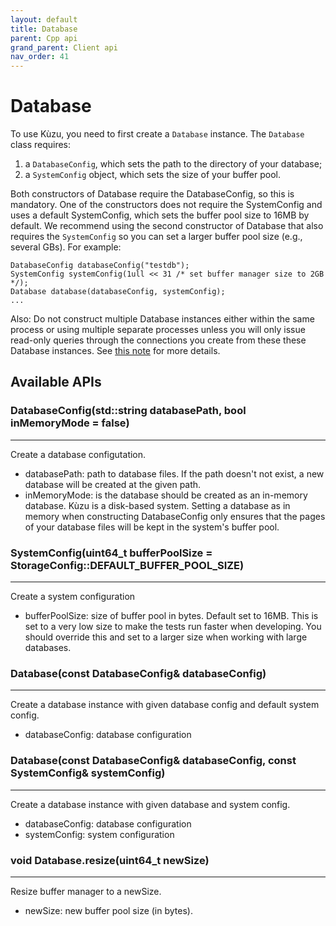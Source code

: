 ```yaml
---
layout: default
title: Database
parent: Cpp api
grand_parent: Client api
nav_order: 41
---
```


# Database

To use Kùzu, you need to first create a `Database` instance.
The `Database` class requires: 
 1. a `DatabaseConfig`, which sets  the path to the directory of your database;
 2. a `SystemConfig` object, which sets the size of your buffer pool.

Both constructors of Database require the DatabaseConfig, so this is mandatory.
One of the constructors does not require the SystemConfig and uses a default SystemConfig,
which sets the buffer pool size to 16MB by default.
We recommend using the second constructor of Database that also requires
the `SystemConfig` so you can set a larger buffer pool size (e.g., several GBs).
For example:
```
DatabaseConfig databaseConfig("testdb");
SystemConfig systemConfig(1ull << 31 /* set buffer manager size to 2GB */);
Database database(databaseConfig, systemConfig);
...
```

Also: Do not construct multiple Database instances either within the same process or 
using multiple separate processes unless you will only issue read-only queries
through the connections you create from these these Database instances.
See [this note](../overview.md#note-on-connecting-to-the-same-database-directory-from-multiple-database-instances) for more details.


## Available APIs

### DatabaseConfig(std::string databasePath, bool inMemoryMode = false)
---
Create a database configutation.
- databasePath: path to database files. If the path doesn't not exist, a new database will be created at the given path.
- inMemoryMode: is the database should be created as an in-memory database. Kùzu is a disk-based system. Setting
  a database as in memory when constructing DatabaseConfig only ensures that the pages of your database files will be
  kept in the system's buffer pool.

### SystemConfig(uint64_t bufferPoolSize = StorageConfig::DEFAULT_BUFFER_POOL_SIZE)
---
Create a system configuration
- bufferPoolSize: size of buffer pool in bytes. Default set to 16MB. This is set to a
  very low size to make the tests run faster when developing. You should override
  this and set to a larger size when working with large databases.

### Database(const DatabaseConfig& databaseConfig)
---
Create a database instance with given database config and default system config.
- databaseConfig: database configuration
 
### Database(const DatabaseConfig& databaseConfig, const SystemConfig& systemConfig)
---
Create a database instance with given database and system config.
- databaseConfig: database configuration
- systemConfig: system configuration

### void Database.resize(uint64_t newSize)
---
Resize buffer manager to a newSize.
- newSize: new buffer pool size (in bytes).
